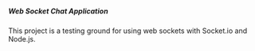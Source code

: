 ##### Web Socket Chat Application

This project is a testing ground for using web sockets with Socket.io and Node.js.
